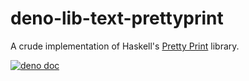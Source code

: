 # deno-lib-text-prettyprint

A crude implementation of Haskell's [Pretty Print](https://hackage.haskell.org/package/pretty-1.1.3.6/docs/Text-PrettyPrint.html) library.

[![deno doc](https://doc.deno.land/badge.svg)](https://doc.deno.land/https/raw.githubusercontent.com/littlelanguages/deno-lib-text-prettyprint/main/mod.ts)
